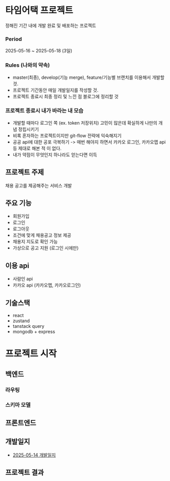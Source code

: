 # 타임어택 프로젝트

정해진 기간 내에 개발 완료 및 배포하는 프로젝트

### Period
2025-05-16 ~ 2025-05-18 (3일)

### Rules (나와의 약속)
- master(최종), develop(기능 merge), feature/기능별 브랜치를 이용해서 개발할 것. 
- 프로젝트 기간동안 매일 개발일지를 작성할 것.
- 프로젝트 종료시 최종 정리 및 느낀 점 블로그에 정리할 것

### 프로젝트 종료시 내가 바라는 내 모습
- 개발할 때마다 로그인 쪽 (ex. token 저장위치) 고민이 많은데 확실하게 나만의 개념 정립시키기
- 비록 혼자하는 프로젝트이지만 git-flow 전략에 익숙해지기
- 공공 api에 대한 공포 극복하기 -> 매번 해야지 하면서 카카오 로그인, 카카오맵 api 등 제대로 해본 적 이 없다.
- 내가 약점이 무엇인지 하나라도 얻는다면 이득

## 프로젝트 주제

채용 공고를 제공해주는 서비스 개발

## 주요 기능

- 회원가입
- 로그인
- 로그아웃
- 조건에 맞게 채용공고 정보 제공
- 채용지 지도로 확인 가능
- 가상으로 공고 지원 (로그인 시에만)

## 이용 api
- 사람인 api
- 카카오 api (카카오맵, 카카오로그인)

## 기술스택
- react
- zustand
- tanstack query
- mongodb + express


# 프로젝트 시작

## 백엔드

### 라우팅

### 스키마 모델

## 프론트엔드


## 개발일지
 - [2025-05-14 개발일지]()

## 프로젝트 결과